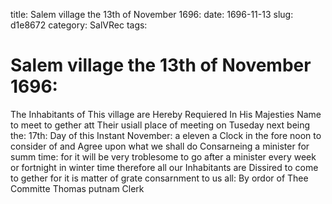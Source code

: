 title: Salem village the 13th of November 1696:
date: 1696-11-13
slug: d1e8672
category: SalVRec
tags: 


<div markdown class="doc" id="d1e8672">


# Salem village the 13th of November 1696:

The Inhabitants of This village are Hereby Requiered In His Majesties Name to meet to gether att Their usiall place of meeting on Tuseday next being the: 17th: Day of this Instant November: a eleven a Clock in the fore noon to consider of and Agree upon what we shall do Consarneing a minister for summ time: for it will be very troblesome to go after a minister every week or fortnight in winter time therefore all our Inhabitants are Dissired to come to gether for it is matter of grate consarnment to us all: By ordor of Thee Committe  Thomas putnam Clerk
</div>